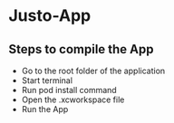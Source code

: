 # Justo-App

## Steps to compile the App

- Go to the root folder of the application
- Start terminal
- Run pod install command
- Open the .xcworkspace file
- Run the App
